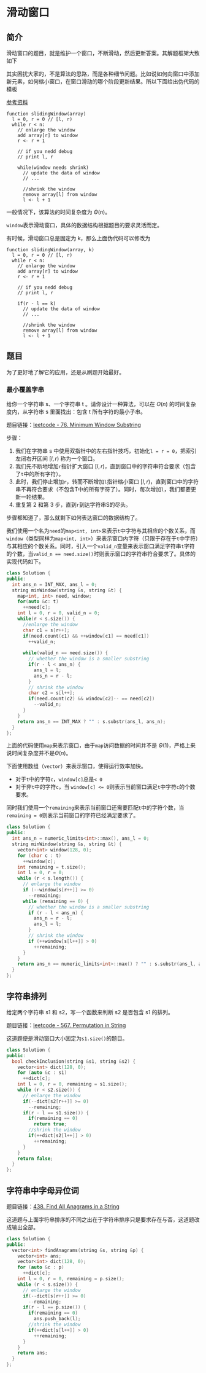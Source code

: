 # 滑动窗口

## 简介

滑动窗口的题目，就是维护一个窗口，不断滑动，然后更新答案。其解题框架大致如下

其实困扰大家的，不是算法的思路，而是各种细节问题。比如说如何向窗口中添加新元素，如何缩小窗口，在窗口滑动的哪个阶段更新结果。所以下面给出伪代码的模板

[参考资料](https://mp.weixin.qq.com/s?__biz=MzAxODQxMDM0Mw==&mid=2247485141&idx=1&sn=0e4583ad935e76e9a3f6793792e60734&chksm=9bd7f8ddaca071cbb7570b2433290e5e2628d20473022a5517271de6d6e50783961bebc3dd3b&scene=21#wechat_redirect)

```
function slidingWindow(array)
  l = 0, r = 0 // [l, r)
  while r < n:
    // enlarge the window
    add array[r] to window
    r <- r + 1

    // if you nedd debug
    // print l, r

    while(window needs shrink)
      // update the data of window
      // ...

      //shrink the window
      remove array[l] from window
      l <- l + 1
```

一般情况下，该算法的时间复杂度为 $\Theta(n)$。

`window`表示滑动窗口，具体的数据结构根据题目的要求灵活而定。


有时候，滑动窗口总是固定为 k，那么上面伪代码可以修改为

```
function slidingWindow(array, k)
  l = 0, r = 0 // [l, r)
  while r < n:
    // enlarge the window
    add array[r] to window
    r <- r + 1

    // if you nedd debug
    // print l, r

    if(r - l == k)
      // update the data of window
      // ...

      //shrink the window
      remove array[l] from window
      l <- l + 1
```

## 题目

为了更好地了解它的应用，还是从刷题开始最好。

### 最小覆盖字串

给你一个字符串 s、一个字符串 t 。请你设计一种算法，可以在 $O(n)$ 的时间复杂度内，从字符串 s 里面找出：包含 t 所有字符的最小子串。

题目链接：[leetcode - 76. Minimum Window Substring](https://leetcode.com/problems/minimum-window-substring/)

步骤：

1. 我们在字符串 s 中使用双指针中的左右指针技巧，初始化`l = r = 0`，把索引左闭右开区间 $[l, r)$ 称为一个窗口。
2. 我们先不断地增加`r`指针扩大窗口 $[l, r)$，直到窗口中的字符串符合要求（包含了`t`中的所有字符）。
3. 此时，我们停止增加`r`，转而不断增加`l`指针缩小窗口 $[l, r)$，直到窗口中的字符串不再符合要求（不包含T中的所有字符了）。同时，每次增加`l`，我们都要更新一轮结果。
4. 重复第 2 和第 3 步，直到`r`到达字符串S的尽头。

步骤都知道了，那么就剩下如何表达窗口的数据结构了。

我们使用一个名为`need`的`map<int, int>`来表示`t`中字符与其相应的个数关系，而`window`（类型同样为`map<int, int>`）来表示窗口内字符（只限于存在于`t`中字符）与其相应的个数关系。同时，引入一个`valid_n`变量来表示窗口满足字符串`t`字符的个数，当`valid_n == need.size()`时则表示窗口的字符串符合要求了。具体的实现代码如下。

```cpp
class Solution {
public:
  int ans_n = INT_MAX, ans_l = 0; 
  string minWindow(string &s, string &t) {
    map<int, int> need, window;
    for(auto &c: t)
      ++need[c];
    int l = 0, r = 0, valid_n = 0;
    while(r < s.size()) {
      //enlarge the window
      char c1 = s[r++];
      if(need.count(c1) && ++window[c1] == need[c1])
        ++valid_n;
      
      while(valid_n == need.size()) {
        // whether the window is a smaller substring
        if(r - l < ans_n) {
          ans_l = l;
          ans_n = r - l;
        }
        // shrink the window
        char c2 = s[l++];
        if(need.count(c2) && window[c2]-- == need[c2])
          --valid_n;
      }
    }
    return ans_n == INT_MAX ? "" : s.substr(ans_l, ans_n);
  }
};
```

上面的代码使用`map`来表示窗口，由于`map`访问数据的时间并不是 $\Theta(1)$，严格上来说时间复杂度并不是$\Theta(n)$。

下面使用数组（`vector`）来表示窗口，使得运行效率加快。

- 对于`t`中的字符`c`，`window[c]`总是`< 0`
- 对于非`t`中的字符`c`，当 `window[c] <= 0`则表示当前窗口满足`t`中字符`c`的个数要求。

同时我们使用一个`remaining`来表示当前窗口还需要匹配`t`中的字符个数，当`remaining = 0`则表示当前窗口的字符已经满足要求了。

```cpp
class Solution {
public:
  int ans_n = numeric_limits<int>::max(), ans_l = 0;
  string minWindow(string &s, string &t) {
    vector<int> window(128, 0);
    for (char c : t)
      ++window[c];
    int remaining = t.size();
    int l = 0, r = 0;
    while (r < s.length()) {
      // enlarge the window
      if (--window[s[r++]] >= 0)
        --remaining;
      while (remaining == 0) {
        // whether the window is a smaller substring
        if (r - l < ans_n) {
          ans_n = r - l;
          ans_l = l;
        }
        // shrink the window
        if (++window[s[l++]] > 0)
          ++remaining;
      }
    }
    return ans_n == numeric_limits<int>::max() ? "" : s.substr(ans_l, ans_n);
  }
};
```

## 字符串排列

给定两个字符串 s1 和 s2，写一个函数来判断 s2 是否包含 s1 的排列。

题目链接：[leetcode - 567. Permutation in String](https://leetcode.com/problems/permutation-in-string/)

这道题便是滑动窗口大小固定为`s1.size()`的题目。

```cpp
class Solution {
public:
  bool checkInclusion(string &s1, string &s2) {
    vector<int> dict(128, 0);
    for (auto &c : s1)
      ++dict[c];
    int l = 0, r = 0, remaining = s1.size();
    while (r < s2.size()) {
      // enlarge the window
      if(--dict[s2[r++]] >= 0)
        --remaining;
      if(r - l == s1.size()) {
        if(remaining == 0)
          return true;
        //shrink the window
        if(++dict[s2[l++]] > 0)
          ++remaining;
      }
    }
    return false;
  }
};
```

## 字符串中字母异位词

题目链接：[438. Find All Anagrams in a String](https://leetcode.com/problems/find-all-anagrams-in-a-string/)

这道题与上面字符串排序的不同之出在于字符串排序只是要求存在与否，这道题改成输出全部。

```cpp
class Solution {
public:
  vector<int> findAnagrams(string &s, string &p) {
    vector<int> ans;
    vector<int> dict(128, 0);
    for (auto &c : p)
      ++dict[c];
    int l = 0, r = 0, remaining = p.size();
    while (r < s.size()) {
      // enlarge the window
      if(--dict[s[r++]] >= 0)
        --remaining;
      if(r - l == p.size()) {
        if(remaining == 0)
          ans.push_back(l);
        //shrink the window
        if(++dict[s[l++]] > 0)
          ++remaining;
      }
    }
    return ans;
  }
};
```